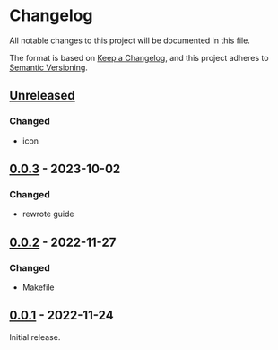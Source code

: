 # Changelog

All notable changes to this project will be documented in this file.

The format is based on [Keep a Changelog](https://keepachangelog.com/en/1.0.0/),
and this project adheres to [Semantic Versioning](https://semver.org/spec/v2.0.0.html).

## [Unreleased]

### Changed
- icon

## [0.0.3] - 2023-10-02

### Changed
- rewrote guide

## [0.0.2] - 2022-11-27

### Changed
- Makefile

## [0.0.1] - 2022-11-24
Initial release.

[Unreleased]: https://github.com/fmatter/digital-grammar-tutorial/compare/v0.0.3...writing
[0.0.3]: https://github.com/fmatter/digital-grammar-tutorial/compare/v0.0.2...v0.0.3
[0.0.2]: https://github.com/fmatter/digital-grammar-tutorial/compare/v0.0.1...v0.0.2
[0.0.1]: https://github.com/fmatter/digital-grammar-tutorial/releases/tag/v0.0.1